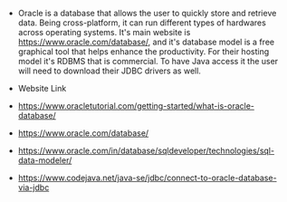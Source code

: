 * Oracle is a database that allows the user to quickly store and retrieve data. Being cross-platform, it can run different types of hardwares across operating systems. It's main website is https://www.oracle.com/database/, and it's database model is a free graphical tool that helps enhance the productivity. For their hosting model it's RDBMS that is commercial. To have Java access it the user will need to download their JDBC drivers as well.


* Website Link
* https://www.oracletutorial.com/getting-started/what-is-oracle-database/
* https://www.oracle.com/database/
* https://www.oracle.com/in/database/sqldeveloper/technologies/sql-data-modeler/
* https://www.codejava.net/java-se/jdbc/connect-to-oracle-database-via-jdbc